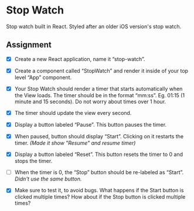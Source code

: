 # Stop Watch
Stop watch built in React. Styled after an older iOS version's stop watch.

## Assignment
- [x] Create a new React application, name it “stop-watch”.

- [x] Create a component called “StopWatch” and render it inside of your top level “App” component.

- [x] Your Stop Watch should render a timer that starts automatically when the View loads. The timer should be in the format “mm:ss”. Eg. 01:15 (1 minute and 15 seconds). Do not worry about times over 1 hour.

- [x] The timer should update the view every second.

- [x] Display a button labeled “Pause”. This button pauses the timer.

- [x] When paused, button should display “Start”. Clicking on it restarts the timer.
_(Made it show "Resume" and resume timer)_

- [x] Display a button labeled “Reset”. This button resets the timer to 0 and stops the timer.

- [ ] When the timer is 0, the “Stop” button should be re-labeled as “Start”. _Didn't use the same button._

- [x] Make sure to test it, to avoid bugs. What happens if the Start button is clicked multiple times? How about if the Stop button is clicked multiple times?
